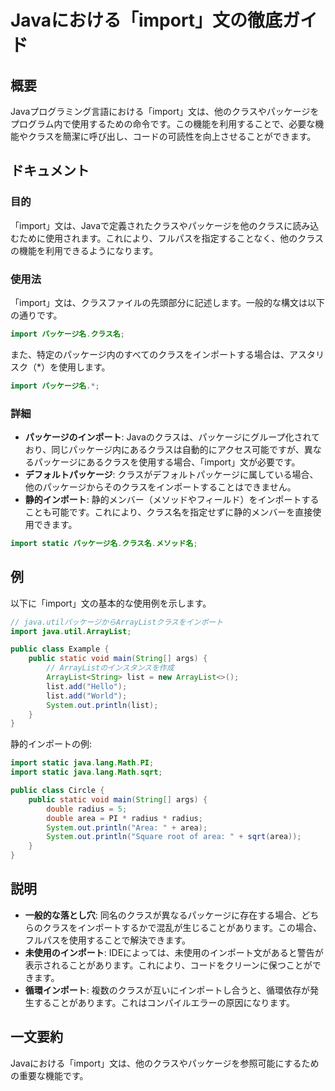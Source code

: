 <!--
Meta Description: # Javaにおける「import」文の徹底ガイド ## 概要 Javaプログラミング言語における「import」文は、他のクラスやパッケージをプログラム内で使用するための命令です。この機能を利用することで、必要な機能やクラスを簡潔に呼び出し、コードの可読性を向上させることができます。 ## ドキュ...
Meta Keywords: import, java, static, area, public
-->

# Javaにおける「import」文の徹底ガイド

## 概要
Javaプログラミング言語における「import」文は、他のクラスやパッケージをプログラム内で使用するための命令です。この機能を利用することで、必要な機能やクラスを簡潔に呼び出し、コードの可読性を向上させることができます。

## ドキュメント
### 目的
「import」文は、Javaで定義されたクラスやパッケージを他のクラスに読み込むために使用されます。これにより、フルパスを指定することなく、他のクラスの機能を利用できるようになります。

### 使用法
「import」文は、クラスファイルの先頭部分に記述します。一般的な構文は以下の通りです。

```java
import パッケージ名.クラス名;
```

また、特定のパッケージ内のすべてのクラスをインポートする場合は、アスタリスク（*）を使用します。

```java
import パッケージ名.*;
```

### 詳細
- **パッケージのインポート**: Javaのクラスは、パッケージにグループ化されており、同じパッケージ内にあるクラスは自動的にアクセス可能ですが、異なるパッケージにあるクラスを使用する場合、「import」文が必要です。
- **デフォルトパッケージ**: クラスがデフォルトパッケージに属している場合、他のパッケージからそのクラスをインポートすることはできません。
- **静的インポート**: 静的メンバー（メソッドやフィールド）をインポートすることも可能です。これにより、クラス名を指定せずに静的メンバーを直接使用できます。

```java
import static パッケージ名.クラス名.メソッド名;
```

## 例
以下に「import」文の基本的な使用例を示します。

```java
// java.utilパッケージからArrayListクラスをインポート
import java.util.ArrayList;

public class Example {
    public static void main(String[] args) {
        // ArrayListのインスタンスを作成
        ArrayList<String> list = new ArrayList<>();
        list.add("Hello");
        list.add("World");
        System.out.println(list);
    }
}
```

静的インポートの例:

```java
import static java.lang.Math.PI;
import static java.lang.Math.sqrt;

public class Circle {
    public static void main(String[] args) {
        double radius = 5;
        double area = PI * radius * radius;
        System.out.println("Area: " + area);
        System.out.println("Square root of area: " + sqrt(area));
    }
}
```

## 説明
- **一般的な落とし穴**: 同名のクラスが異なるパッケージに存在する場合、どちらのクラスをインポートするかで混乱が生じることがあります。この場合、フルパスを使用することで解決できます。
- **未使用のインポート**: IDEによっては、未使用のインポート文があると警告が表示されることがあります。これにより、コードをクリーンに保つことができます。
- **循環インポート**: 複数のクラスが互いにインポートし合うと、循環依存が発生することがあります。これはコンパイルエラーの原因になります。

## 一文要約
Javaにおける「import」文は、他のクラスやパッケージを参照可能にするための重要な機能です。